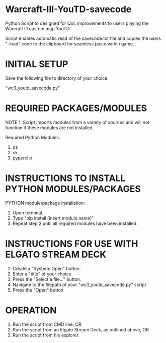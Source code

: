 # Warcraft-III-YouTD-savecode

Python Script to designed for QoL improvements to users playing the Warcraft III custom map YouTD.

Script enables automatic read of the savecode.txt file and copies the users "-load" code to the clipboard for seamless paste within game.

# INITIAL SETUP

Save the following file to directory of your choice:

"wc3_youtd_savecode.py"

# REQUIRED PACKAGES/MODULES

NOTE 1:	Script imports modules from a variety of sources and will not function if these modules are not installed.

Required Python Modules:
1.	os
2.	re
3.	pyperclip

# INSTRUCTIONS TO INSTALL PYTHON MODULES/PACKAGES

PYTHON module/package installation:
1.  Open terminal.
2.  Type "pip install [insert module name]".
3.  Repeat step 2 until all required modules have been installed.

# INSTRUCTIONS FOR USE WITH ELGATO STREAM DECK

1.	Create a "System:  Open" button.
2.	Enter a "title" of your choice.
3.	Press the "Select a file..." button.
4.	Navigate to the filepath of your "wc3_youtd_savecode.py" script
5.	Press the "Open" button.

# OPERATION

1.	Run the script from CMD line, OR
2.	Run the script from an Elgato Stream Deck, as outlined above, OR
3.	Run the script from file explorer.
